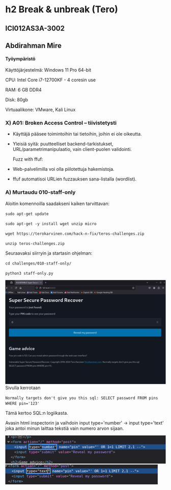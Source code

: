 # h2 Break & unbreak (Tero)
## ICI012AS3A-3002
## Abdirahman Mire

#### Työympäristö

Käyttöjärjestelmä: Windows 11 Pro 64-bit

CPU: Intel Core i7-12700KF - 4 coresin use

RAM: 6 GB DDR4

Disk: 80gb

Virtuaalikone: VMware, Kali Linux

### X) A01: Broken Access Control – tiivistetysti

- Käyttäjä pääsee toimintoihin tai tietoihin, joihin ei ole oikeutta.

- Yleisiä syitä: puutteelliset backend-tarkistukset, URL/parametrimanipulaatio, vain client-puolen validointi.

  Fuzz with ffuf:

- Web-palvelimilla voi olla piilotettuja hakemistoja.

- ffuf automatisoi URLien fuzzauksen sana-listalla (wordlist).


### A) Murtaudu 010-staff-only

Aloitin komennoilla saadakseni kaiken tarvittavan:

`sudo apt-get update`

`sudo apt-get -y install wget unzip micro`

`wget https://terokarvinen.com/hack-n-fix/teros-challenges.zip`

`unzip teros-challenges.zip`

Seuraavaksi siirryin ja startasin ohjelman:

`cd challenges/010-staff-only/`

`python3 staff-only.py`

![kuva1](/h2/kuvat/kuva1.png)
Sivulla kerrotaan 

`Normally targets don't give you this sql:
SELECT password FROM pins WHERE pin='123'`

Tämä kertoo SQL:n logiikasta.

Avasin html inspectorin ja vaihdoin input type='number' -> input type='text' joka antoi minun laittaa tekstiä vain numero arvon sijaan.

![kuva1](/h2/kuvat/kuva2.png)
![kuva1](/h2/kuvat/kuva3.png)





